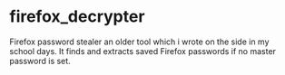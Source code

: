 # firefox_decrypter
Firefox password stealer
an older tool which i wrote on the side in my school days. It finds and extracts saved Firefox passwords if no master password is set.

